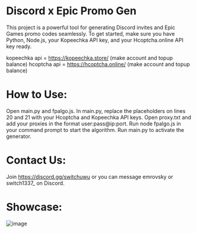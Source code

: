 # Discord x Epic Promo Gen 

This project is a powerful tool for generating Discord invites and Epic Games promo codes seamlessly. To get started, make sure you have Python, Node.js, your Kopeechka API key, and your Hcoptcha.online API key ready.

kopeechka api = https://kopeechka.store/ (make account and topup balance)
hcoptcha api = https://hcoptcha.online/ (make account and topup balance) 


# How to Use:

Open main.py and fpalgo.js.
In main.py, replace the placeholders on lines 20 and 21 with your Hcoptcha and Kopeechka API keys.
Open proxy.txt and add your proxies in the format user:pass@ip:port.
Run node fpalgo.js in your command prompt to start the algorithm.
Run main.py to activate the generator.


#  Contact Us:
Join https://discord.gg/switchuwu or you can message emrovsky or switch1337_ on Discord.


# Showcase:
![image](https://github.com/emrovsky/epic-nitro-promo-gen/assets/85563550/ae883014-c29f-4025-96f0-2c13ad79eb56)

